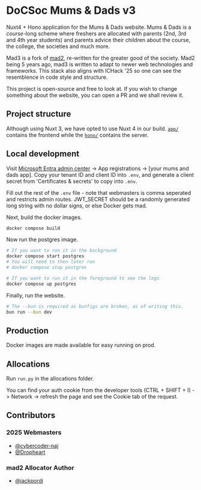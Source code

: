 # DoCSoc Mums & Dads v3

Nuxt4 + Hono application for the Mums & Dads website. Mums & Dads is a _course_-long scheme where freshers are allocated with parents (2nd, 3rd and 4th year students) and parents advice their children about the course, the college, the societies and much more.

Mad3 is a fork of [mad2](https://github.com/icdocsoc/mad2), re-written for the greater good of the society. Mad2 being 5 years ago, mad3 is written to adapt to newer web technologies and frameworks. This stack also aligns with ICHack '25 so one can see the resemblence in code style and structure.

This project is open-source and free to look at. If you wish to change something about the website, you can open a PR and we shall review it.

## Project structure

Although using Nuxt 3, we have opted to use Nuxt 4 in our build. [`app/`](/app/) contains the frontend while the [`hono/`](/hono/) contains the server.

## Local development

Visit [Microsoft Entra admin center](https://entra.microsoft.com/) -> App registrations -> \[your mums and dads app]. Copy your tenant ID and client ID into `.env`, and generate a client secret from 'Certificates & secrets' to copy into `.env`.

Fill out the rest of the `.env` file - note that webmasters is comma seperated and restricts admin routes. JWT_SECRET should be a randomly generated long string with no dollar signs, or else Docker gets mad.

Next, build the docker images.

```bash
docker compose build
```

Now run the postgres image.
```bash
# If you want to run it in the background
docker compose start postgres
# You will need to then later run 
# docker compose stop postgres

# If you want to run it in the foreground to see the logs
docker compose up postgres
```

Finally, run the website.
```bash
# The --bun is required as bunfigs are broken, as of writing this.
bun run --bun dev
```

## Production

Docker images are made available for easy running on prod.

## Allocations

Run `run.py` in the allocations folder.

You can find your auth cookie from the developer tools (CTRL + SHIFT + I) -> Network -> refresh the page and see the Cookie tab of the request.

## Contributors

### 2025 Webmasters

- [@cybercoder-naj](https://github.com/cybercoder-naj)
- [@Dropheart](https://github.com/Dropheart)

### mad2 Allocator Author 
- [@jackpordi](https://github.com/jackpordi)
